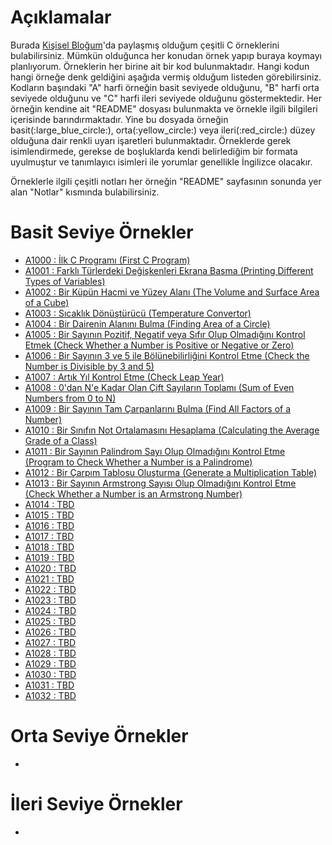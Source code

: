 # Açıklamalar
<p>Burada <a href="https://www.mustafayemural.com">Kişisel Bloğum</a>'da paylaşmış olduğum çeşitli C örneklerini bulabilirsiniz. Mümkün olduğunca her konudan örnek yapıp buraya koymayı planlıyorum. Örneklerin her birine ait bir kod bulunmaktadır. Hangi kodun hangi örneğe denk geldiğini aşağıda vermiş olduğum listeden görebilirsiniz. Kodların başındaki "A" harfi örneğin basit seviyede olduğunu, "B" harfi orta seviyede olduğunu ve "C" harfi ileri seviyede olduğunu göstermektedir. Her örneğin kendine ait "README" dosyası bulunmakta ve örnekle ilgili bilgileri içerisinde barındırmaktadır. Yine bu dosyada örneğin basit(:large_blue_circle:), orta(:yellow_circle:) veya ileri(:red_circle:) düzey olduğuna dair renkli uyarı işaretleri bulunmaktadır. Örneklerde gerek isimlendirmede, gerekse de boşluklarda kendi belirlediğim bir formata uyulmuştur ve tanımlayıcı isimleri ile yorumlar genellikle İngilizce olacakır.</p>

<p>Örneklerle ilgili çeşitli notları her örneğin "README" sayfasının sonunda yer alan "Notlar" kısmında bulabilirsiniz.</p>

# Basit Seviye Örnekler
- <a href="https://github.com/myemural/C-Examples/tree/master/Examples/A1000">A1000 : İlk C Programı (First C Program)</a>
- <a href="https://github.com/myemural/C-Examples/tree/master/Examples/A1001">A1001 : Farklı Türlerdeki Değişkenleri Ekrana Basma (Printing Different Types of Variables)</a>
- <a href="https://github.com/myemural/C-Examples/tree/master/Examples/A1002">A1002 : Bir Küpün Hacmi ve Yüzey Alanı (The Volume and Surface Area of a Cube)</a>
- <a href="https://github.com/myemural/C-Examples/tree/master/Examples/A1003">A1003 : Sıcaklık Dönüştürücü (Temperature Convertor)</a>
- <a href="https://github.com/myemural/C-Examples/tree/master/Examples/A1004">A1004 : Bir Dairenin Alanını Bulma (Finding Area of a Circle)</a>
- <a href="https://github.com/myemural/C-Examples/tree/master/Examples/A1005">A1005 : Bir Sayının Pozitif, Negatif veya Sıfır Olup Olmadığını Kontrol Etmek (Check Whether a Number is Positive or Negative or Zero)</a>
- <a href="https://github.com/myemural/C-Examples/tree/master/Examples/A1006">A1006 : Bir Sayının 3 ve 5 ile Bölünebilirliğini Kontrol Etme (Check the Number is Divisible by 3 and 5)</a>
- <a href="https://github.com/myemural/C-Examples/tree/master/Examples/A1007">A1007 : Artık Yıl Kontrol Etme (Check Leap Year)</a>
- <a href="https://github.com/myemural/C-Examples/tree/master/Examples/A1008">A1008 : 0'dan N'e Kadar Olan Çift Sayıların Toplamı (Sum of Even Numbers from 0 to N)</a>
- <a href="https://github.com/myemural/C-Examples/tree/master/Examples/A1009">A1009 : Bir Sayının Tam Çarpanlarını Bulma (Find All Factors of a Number)</a>
- <a href="https://github.com/myemural/C-Examples/tree/master/Examples/A1010">A1010 : Bir Sınıfın Not Ortalamasını Hesaplama (Calculating the Average Grade of a Class)</a>
- <a href="https://github.com/myemural/C-Examples/tree/master/Examples/A1011">A1011 : Bir Sayının Palindrom Sayı Olup Olmadığını Kontrol Etme (Program to Check Whether a Number is a Palindrome)</a>
- <a href="https://github.com/myemural/C-Examples/tree/master/Examples/A1012">A1012 : Bir Çarpım Tablosu Oluşturma (Generate a Multiplication Table)</a>
- <a href="https://github.com/myemural/C-Examples/tree/master/Examples/A1013">A1013 : Bir Sayının Armstrong Sayısı Olup Olmadığını Kontrol Etme (Check Whether a Number is an Armstrong Number)</a>
- <a href="https://github.com/myemural/C-Examples/tree/master/Examples/A1014">A1014 : TBD</a>
- <a href="https://github.com/myemural/C-Examples/tree/master/Examples/A1015">A1015 : TBD</a>
- <a href="https://github.com/myemural/C-Examples/tree/master/Examples/A1016">A1016 : TBD</a>
- <a href="https://github.com/myemural/C-Examples/tree/master/Examples/A1017">A1017 : TBD</a>
- <a href="https://github.com/myemural/C-Examples/tree/master/Examples/A1018">A1018 : TBD</a>
- <a href="https://github.com/myemural/C-Examples/tree/master/Examples/A1019">A1019 : TBD</a>
- <a href="https://github.com/myemural/C-Examples/tree/master/Examples/A1020">A1020 : TBD</a>
- <a href="https://github.com/myemural/C-Examples/tree/master/Examples/A1021">A1021 : TBD</a>
- <a href="https://github.com/myemural/C-Examples/tree/master/Examples/A1022">A1022 : TBD</a>
- <a href="https://github.com/myemural/C-Examples/tree/master/Examples/A1023">A1023 : TBD</a>
- <a href="https://github.com/myemural/C-Examples/tree/master/Examples/A1024">A1024 : TBD</a>
- <a href="https://github.com/myemural/C-Examples/tree/master/Examples/A1025">A1025 : TBD</a>
- <a href="https://github.com/myemural/C-Examples/tree/master/Examples/A1026">A1026 : TBD</a>
- <a href="https://github.com/myemural/C-Examples/tree/master/Examples/A1027">A1027 : TBD</a>
- <a href="https://github.com/myemural/C-Examples/tree/master/Examples/A1028">A1028 : TBD</a>
- <a href="https://github.com/myemural/C-Examples/tree/master/Examples/A1029">A1029 : TBD</a>
- <a href="https://github.com/myemural/C-Examples/tree/master/Examples/A1030">A1030 : TBD</a>
- <a href="https://github.com/myemural/C-Examples/tree/master/Examples/A1031">A1031 : TBD</a>
- <a href="https://github.com/myemural/C-Examples/tree/master/Examples/A1032">A1032 : TBD</a>

# Orta Seviye Örnekler
- 

# İleri Seviye Örnekler
- 
